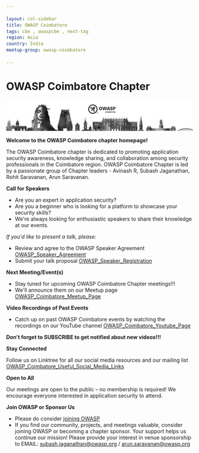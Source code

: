 ```yaml
---

layout: col-sidebar
title: OWASP Coimbatore
tags: cbe , owaspcbe , next-tag
region: Asia
country: India
meetup-group: owasp-coimbatore

---
```


# OWASP Coimbatore Chapter

![OWASP Coimbatore Chapter](/assets/images/OWASP_Cbe_Banner.png)

**Welcome to the OWASP Coimbatore chapter homepage!**

The OWASP Coimbatore chapter is dedicated to promoting application security awareness, knowledge sharing, and collaboration among security professionals in the Coimbatore region. 
OWASP Coimbatore Chapter is led by a passionate group of Chapter leaders - Avinash R, Subash Jaganathan, Rohit Saravanan, Arun Saravanan.

**Call for Speakers**

* Are you an expert in application security? 
* Are you a beginner who is looking for a platform to showcase your security skills? 
* We're always looking for enthusiastic speakers to share their knowledge at our events. 

*If you'd like to present a talk, please:*

* Review and agree to the OWASP Speaker Agreement [OWASP_Speaker_Agreement](https://owasp.org/www-policy/legal/speaker-agreement)
* Submit your talk proposal [OWASP_Speaker_Registration](https://forms.gle/XmkgVeeLrCLgmFcWA)

**Next Meeting/Event(s)**

* Stay tuned for upcoming OWASP Coimbatore Chapter meetings!!! 
* We'll announce them on our Meetup page [OWASP_Coimbatore_Meetup_Page](https://www.meetup.com/owasp-coimbatore-chapter)

**Video Recordings of Past Events**

* Catch up on past OWASP Coimbatore events by watching the recordings on our YouTube channel
[OWASP_Coimbatore_Youtube_Page](https://www.youtube.com/@owaspcbe) 

**Don't forget to SUBSCRIBE to get notified about new videos!!!**

**Stay Connected**

Follow us on Linktree for all our social media resources and our mailing list [OWASP_Coimbatore_Useful_Social_Media_Links](https://linktr.ee/OWASP_Coimbatore)  

**Open to All**

Our meetings are open to the public – no membership is required! We encourage everyone interested in application security to attend.


**Join OWASP or Sponsor Us**

* Please do consider [joining OWASP](https://owasp.org/membership/)
* If you find our community, projects, and meetings valuable, consider joining OWASP or becoming a chapter sponsor. Your support helps us continue our mission!
Please provide your interest in venue sponsorship to EMAIL: subash.jaganathan@owasp.org / arun.saravanan@owasp.org
